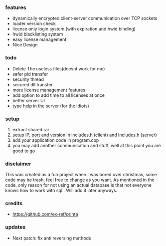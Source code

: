 


### features
- dynamically encrypted client-server communication over TCP sockets
- loader version check
- license only login system (with expiration and hwid binding)
- hwid blacklisting system
- easy license management
- Nice Design

### todo
- Delete The useless files(doesnt work for me)
- safer pid transfer
- security thread
- secured dll transfer
- more license management features
- add option to add time to all licenses at once
- better server UI
- type help in the server (for the idiots)

### setup
1. extract shared.rar
2. setup IP, port and version in includes.h (client) and includes.h (server)
3. add your application code in program.cpp
4. you may add another communication and stuff, well at this point you are good to go

### disclaimer
This was created as a fun project when I was bored over christmas, some code may be trash, feel free to change as you want. As mentioned in the code, only reason for not using an actual database is that not everyone knows how to work with sql.. Will add it later anyways.

### credits
- https://github.com/ex-ref/printa

### updates
- Next patch: fix anti reversing methods
